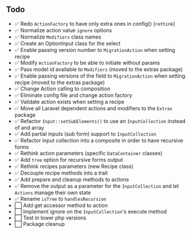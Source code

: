 ## Todo

- ✅ Redo `ActionFactory` to have only extra ones in config() (`rethink`)
- ✅ Normalize action value `ignore` options
- ✅ Normalize `Modifiers` class names
- ✅ Create an OptionInput class for the select
- ✅ Enable passing version number to `MigrationAction` when setting recipe
- ✅ Modify `ActionFactory` to be able to initiate without params
- ✅ Pass model id available to `Modifiers` (moved to the extras package)
- ✅ Enable passing versions of the field to `MigrationAction` when setting recipe (moved to the extras package)
- ✅ Change Action calling to composition
- ✅ Eliminate config file and change action factory
- ✅ Validate action exists when setting a recipe
- ✅ Move all Laravel dependent actions and modifiers to the `Extras` package
- ✅ Refactor `Input::setSubElements()` to use an `InputCollection` instead of and array
- ✅ Add partial inputs (sub form) support to `InputCollection`
- ✅ Refactor input collection into a composite in order to have recursive forms
- ✅ Rethink action parameters (specific `DataContainer` classes)
- ✅ Add `tree` option for recursive forms output
- ✅ Rethink recipes parameters (new Recipe class)
- ✅ Decouple recipe methods into a trait
- ✅ Add prepare and cleanup methods to actions
- ✅ Remove the output as a parameter for the `InputCollection` and let `Actions` manage their own state
- ✅ Rename `isTree` to `handlesRecursion`
- ⬜️ Add get accessor method to action
- ⬜️ Implement ignore on the `InputCollection`'s execute method
- ⬜️ Test in lower php versions
- ⬜️ Package cleanup